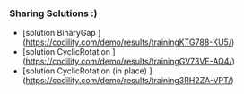 ### Sharing Solutions :)


* [solution BinaryGap                   ]  (https://codility.com/demo/results/trainingKTG788-KU5/)
* [solution CyclicRotation              ]  (https://codility.com/demo/results/trainingGV73VE-AQ4/)
* [solution CyclicRotation (in place)   ]  (https://codility.com/demo/results/training3RH2ZA-VPT/)
